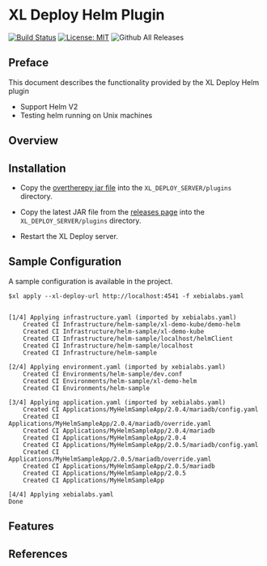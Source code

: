 # XL Deploy Helm Plugin

[![Build Status][xld-helm-plugin-travis-image]][xld-helm-plugin-travis-url]
[![License: MIT][xld-helm-plugin-license-image]][xld-helm-plugin-license-url]
![Github All Releases][xld-helm-plugin-downloads-image]

[xld-helm-plugin-travis-image]: https://travis-ci.org/xebialabs-community/xld-helm-plugin.svg?branch=master
[xld-helm-plugin-travis-url]: https://travis-ci.org/xebialabs-community/xld-helm-plugin
[xld-helm-plugin-license-image]: https://img.shields.io/badge/License-MIT-yellow.svg
[xld-helm-plugin-license-url]: https://opensource.org/licenses/MIT
[xld-helm-plugin-downloads-image]: https://img.shields.io/github/downloads/xebialabs-community/xld-helm-plugin/total.svg

## Preface

This document describes the functionality provided by the XL Deploy Helm plugin 
* Support Helm V2 
* Testing helm running on Unix machines

## Overview

## Installation
* Copy the [overtherepy jar file](https://github.com/xebialabs-community/overthere-pylib/releases/download/v0.0.4/overtherepy-0.0.4.jar) into the `XL_DEPLOY_SERVER/plugins` directory.

* Copy the latest JAR file from the [releases page](https://github.com/xebialabs-community/xld-helm-plugin/releases) into the `XL_DEPLOY_SERVER/plugins` directory.
* Restart the XL Deploy server.

## Sample Configuration
A sample configuration is available in the project.

```
$xl apply --xl-deploy-url http://localhost:4541 -f xebialabs.yaml 


[1/4] Applying infrastructure.yaml (imported by xebialabs.yaml)
    Created CI Infrastructure/helm-sample/xl-demo-kube/demo-helm
    Created CI Infrastructure/helm-sample/xl-demo-kube
    Created CI Infrastructure/helm-sample/localhost/helmClient
    Created CI Infrastructure/helm-sample/localhost
    Created CI Infrastructure/helm-sample

[2/4] Applying environment.yaml (imported by xebialabs.yaml)
    Created CI Environments/helm-sample/dev.conf
    Created CI Environments/helm-sample/xl-demo-helm
    Created CI Environments/helm-sample

[3/4] Applying application.yaml (imported by xebialabs.yaml)
    Created CI Applications/MyHelmSampleApp/2.0.4/mariadb/config.yaml
    Created CI Applications/MyHelmSampleApp/2.0.4/mariadb/override.yaml
    Created CI Applications/MyHelmSampleApp/2.0.4/mariadb
    Created CI Applications/MyHelmSampleApp/2.0.4
    Created CI Applications/MyHelmSampleApp/2.0.5/mariadb/config.yaml
    Created CI Applications/MyHelmSampleApp/2.0.5/mariadb/override.yaml
    Created CI Applications/MyHelmSampleApp/2.0.5/mariadb
    Created CI Applications/MyHelmSampleApp/2.0.5
    Created CI Applications/MyHelmSampleApp

[4/4] Applying xebialabs.yaml
Done
```
## Features

## References

